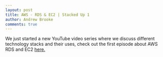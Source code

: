 ```yaml
---
layout: post
title: AWS - RDS & EC2 | Stacked Up 1
author: Andrew Brooke
comments: true
---
```


We just started a new YouTube video series where we discuss different technology stacks and their uses, check out the first episode about AWS RDS and EC2 [here.](https://www.youtube.com/watch?v=IupNS1FSy4I)
